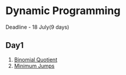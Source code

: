 # Dynamic Programming
Deadline - 18 July(9 days)
## Day1
1. [Binomial Quotient](https://www.geeksforgeeks.org/minimum-number-of-jumps-to-reach-end-of-a-given-array/)
2. [Minimum Jumps](https://www.geeksforgeeks.org/binomial-coefficient-dp-9/)
